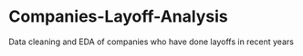 # Companies-Layoff-Analysis
Data cleaning and EDA of companies who have done layoffs in recent years
